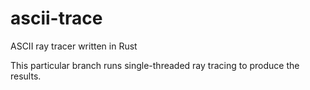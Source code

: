 # ascii-trace
ASCII ray tracer written in Rust

This particular branch runs single-threaded ray tracing to produce the results.
